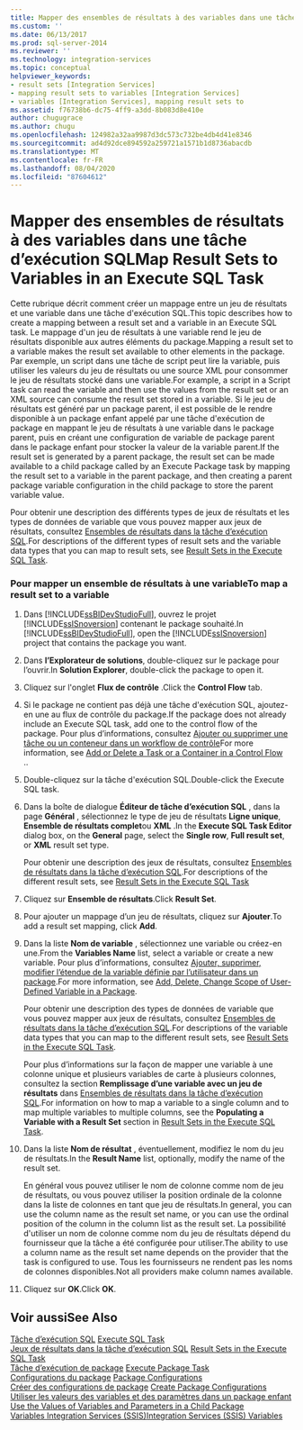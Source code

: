 ```yaml
---
title: Mapper des ensembles de résultats à des variables dans une tâche d’exécution SQL | Microsoft Docs
ms.custom: ''
ms.date: 06/13/2017
ms.prod: sql-server-2014
ms.reviewer: ''
ms.technology: integration-services
ms.topic: conceptual
helpviewer_keywords:
- result sets [Integration Services]
- mapping result sets to variables [Integration Services]
- variables [Integration Services], mapping result sets to
ms.assetid: f76738b6-dc75-4ff9-a3dd-8b083d8e410e
author: chugugrace
ms.author: chugu
ms.openlocfilehash: 124982a32aa9987d3dc573c732be4db4d41e8346
ms.sourcegitcommit: ad4d92dce894592a259721a1571b1d8736abacdb
ms.translationtype: MT
ms.contentlocale: fr-FR
ms.lasthandoff: 08/04/2020
ms.locfileid: "87604612"
---
```

# <a name="map-result-sets-to-variables-in-an-execute-sql-task"></a><span data-ttu-id="edecd-102">Mapper des ensembles de résultats à des variables dans une tâche d’exécution SQL</span><span class="sxs-lookup"><span data-stu-id="edecd-102">Map Result Sets to Variables in an Execute SQL Task</span></span>
  <span data-ttu-id="edecd-103">Cette rubrique décrit comment créer un mappage entre un jeu de résultats et une variable dans une tâche d'exécution SQL.</span><span class="sxs-lookup"><span data-stu-id="edecd-103">This topic describes how to create a mapping between a result set and a variable in an Execute SQL task.</span></span> <span data-ttu-id="edecd-104">Le mappage d'un jeu de résultats à une variable rend le jeu de résultats disponible aux autres éléments du package.</span><span class="sxs-lookup"><span data-stu-id="edecd-104">Mapping a result set to a variable makes the result set available to other elements in the package.</span></span> <span data-ttu-id="edecd-105">Par exemple, un script dans une tâche de script peut lire la variable, puis utiliser les valeurs du jeu de résultats ou une source XML pour consommer le jeu de résultats stocké dans une variable.</span><span class="sxs-lookup"><span data-stu-id="edecd-105">For example, a script in a Script task can read the variable and then use the values from the result set or an XML source can consume the result set stored in a variable.</span></span> <span data-ttu-id="edecd-106">Si le jeu de résultats est généré par un package parent, il est possible de le rendre disponible à un package enfant appelé par une tâche d'exécution de package en mappant le jeu de résultats à une variable dans le package parent, puis en créant une configuration de variable de package parent dans le package enfant pour stocker la valeur de la variable parent.</span><span class="sxs-lookup"><span data-stu-id="edecd-106">If the result set is generated by a parent package, the result set can be made available to a child package called by an Execute Package task by mapping the result set to a variable in the parent package, and then creating a parent package variable configuration in the child package to store the parent variable value.</span></span>  
  
 <span data-ttu-id="edecd-107">Pour obtenir une description des différents types de jeux de résultats et les types de données de variable que vous pouvez mapper aux jeux de résultats, consultez [Ensembles de résultats dans la tâche d’exécution SQL](control-flow/execute-sql-task.md).</span><span class="sxs-lookup"><span data-stu-id="edecd-107">For descriptions of the different types of result sets and the variable data types that you can map to result sets, see [Result Sets in the Execute SQL Task](control-flow/execute-sql-task.md).</span></span>  
  
### <a name="to-map-a-result-set-to-a-variable"></a><span data-ttu-id="edecd-108">Pour mapper un ensemble de résultats à une variable</span><span class="sxs-lookup"><span data-stu-id="edecd-108">To map a result set to a variable</span></span>  
  
1.  <span data-ttu-id="edecd-109">Dans [!INCLUDE[ssBIDevStudioFull](../includes/ssbidevstudiofull-md.md)], ouvrez le projet [!INCLUDE[ssISnoversion](../includes/ssisnoversion-md.md)] contenant le package souhaité.</span><span class="sxs-lookup"><span data-stu-id="edecd-109">In [!INCLUDE[ssBIDevStudioFull](../includes/ssbidevstudiofull-md.md)], open the [!INCLUDE[ssISnoversion](../includes/ssisnoversion-md.md)] project that contains the package you want.</span></span>  
  
2.  <span data-ttu-id="edecd-110">Dans **l’Explorateur de solutions**, double-cliquez sur le package pour l’ouvrir.</span><span class="sxs-lookup"><span data-stu-id="edecd-110">In **Solution Explorer**, double-click the package to open it.</span></span>  
  
3.  <span data-ttu-id="edecd-111">Cliquez sur l'onglet **Flux de contrôle** .</span><span class="sxs-lookup"><span data-stu-id="edecd-111">Click the **Control Flow** tab.</span></span>  
  
4.  <span data-ttu-id="edecd-112">Si le package ne contient pas déjà une tâche d'exécution SQL, ajoutez-en une au flux de contrôle du package.</span><span class="sxs-lookup"><span data-stu-id="edecd-112">If the package does not already include an Execute SQL task, add one to the control flow of the package.</span></span> <span data-ttu-id="edecd-113">Pour plus d’informations, consultez [Ajouter ou supprimer une tâche ou un conteneur dans un workflow de contrôle](control-flow/add-or-delete-a-task-or-a-container-in-a-control-flow.md)</span><span class="sxs-lookup"><span data-stu-id="edecd-113">For more information, see [Add or Delete a Task or a Container in a Control Flow](control-flow/add-or-delete-a-task-or-a-container-in-a-control-flow.md)</span></span>  
  <span data-ttu-id="edecd-114">.</span><span class="sxs-lookup"><span data-stu-id="edecd-114">.</span></span>  
  
5.  <span data-ttu-id="edecd-115">Double-cliquez sur la tâche d'exécution SQL.</span><span class="sxs-lookup"><span data-stu-id="edecd-115">Double-click the Execute SQL task.</span></span>  
  
6.  <span data-ttu-id="edecd-116">Dans la boîte de dialogue **Éditeur de tâche d’exécution SQL** , dans la page **Général** , sélectionnez le type de jeu de résultats **Ligne unique**, **Ensemble de résultats complet**ou **XML** .</span><span class="sxs-lookup"><span data-stu-id="edecd-116">In the **Execute SQL Task Editor** dialog box, on the **General** page, select the **Single row**, **Full result set**, or **XML** result set type.</span></span>  
  
     <span data-ttu-id="edecd-117">Pour obtenir une description des jeux de résultats, consultez [Ensembles de résultats dans la tâche d’exécution SQL](result-sets-in-the-execute-sql-task.md).</span><span class="sxs-lookup"><span data-stu-id="edecd-117">For descriptions of the different result sets, see [Result Sets in the Execute SQL Task](result-sets-in-the-execute-sql-task.md)</span></span>  
  
7.  <span data-ttu-id="edecd-118">Cliquez sur **Ensemble de résultats**.</span><span class="sxs-lookup"><span data-stu-id="edecd-118">Click **Result Set**.</span></span>  
  
8.  <span data-ttu-id="edecd-119">Pour ajouter un mappage d’un jeu de résultats, cliquez sur **Ajouter**.</span><span class="sxs-lookup"><span data-stu-id="edecd-119">To add a result set mapping, click **Add**.</span></span>  
  
9. <span data-ttu-id="edecd-120">Dans la liste **Nom de variable** , sélectionnez une variable ou créez-en une.</span><span class="sxs-lookup"><span data-stu-id="edecd-120">From the **Variables Name** list, select a variable or create a new variable.</span></span> <span data-ttu-id="edecd-121">Pour plus d’informations, consultez [Ajouter, supprimer, modifier l’étendue de la variable définie par l’utilisateur dans un package](../../2014/integration-services/add-delete-change-scope-of-user-defined-variable-in-a-package.md).</span><span class="sxs-lookup"><span data-stu-id="edecd-121">For more information, see [Add, Delete, Change Scope of User-Defined Variable in a Package](../../2014/integration-services/add-delete-change-scope-of-user-defined-variable-in-a-package.md).</span></span>  
  
     <span data-ttu-id="edecd-122">Pour obtenir une description des types de données de variable que vous pouvez mapper aux jeux de résultats, consultez [Ensembles de résultats dans la tâche d’exécution SQL](result-sets-in-the-execute-sql-task.md).</span><span class="sxs-lookup"><span data-stu-id="edecd-122">For descriptions of the variable data types that you can map to the different result sets, see [Result Sets in the Execute SQL Task](result-sets-in-the-execute-sql-task.md).</span></span>  
  
     <span data-ttu-id="edecd-123">Pour plus d’informations sur la façon de mapper une variable à une colonne unique et plusieurs variables de carte à plusieurs colonnes, consultez la section **Remplissage d’une variable avec un jeu de résultats** dans [Ensembles de résultats dans la tâche d’exécution SQL](control-flow/execute-sql-task.md).</span><span class="sxs-lookup"><span data-stu-id="edecd-123">For information on how to map a variable to a single column and to map multiple variables to multiple columns, see the **Populating a Variable with a Result Set** section in [Result Sets in the Execute SQL Task](control-flow/execute-sql-task.md).</span></span>  
  
10. <span data-ttu-id="edecd-124">Dans la liste **Nom de résultat** , éventuellement, modifiez le nom du jeu de résultats.</span><span class="sxs-lookup"><span data-stu-id="edecd-124">In the **Result Name** list, optionally, modify the name of the result set.</span></span>  
  
     <span data-ttu-id="edecd-125">En général vous pouvez utiliser le nom de colonne comme nom de jeu de résultats, ou vous pouvez utiliser la position ordinale de la colonne dans la liste de colonnes en tant que jeu de résultats.</span><span class="sxs-lookup"><span data-stu-id="edecd-125">In general, you can use the column name as the result set name, or you can use the ordinal position of the column in the column list as the result set.</span></span> <span data-ttu-id="edecd-126">La possibilité d'utiliser un nom de colonne comme nom du jeu de résultats dépend du fournisseur que la tâche a été configurée pour utiliser.</span><span class="sxs-lookup"><span data-stu-id="edecd-126">The ability to use a column name as the result set name depends on the provider that the task is configured to use.</span></span> <span data-ttu-id="edecd-127">Tous les fournisseurs ne rendent pas les noms de colonnes disponibles.</span><span class="sxs-lookup"><span data-stu-id="edecd-127">Not all providers make column names available.</span></span>  
  
11. <span data-ttu-id="edecd-128">Cliquez sur **OK**.</span><span class="sxs-lookup"><span data-stu-id="edecd-128">Click **OK**.</span></span>  
  
## <a name="see-also"></a><span data-ttu-id="edecd-129">Voir aussi</span><span class="sxs-lookup"><span data-stu-id="edecd-129">See Also</span></span>  
 <span data-ttu-id="edecd-130">[Tâche d’exécution SQL](control-flow/execute-sql-task.md) </span><span class="sxs-lookup"><span data-stu-id="edecd-130">[Execute SQL Task](control-flow/execute-sql-task.md) </span></span>  
 <span data-ttu-id="edecd-131">[Jeux de résultats dans la tâche d’exécution SQL](result-sets-in-the-execute-sql-task.md) </span><span class="sxs-lookup"><span data-stu-id="edecd-131">[Result Sets in the Execute SQL Task](result-sets-in-the-execute-sql-task.md) </span></span>  
 <span data-ttu-id="edecd-132">[Tâche d’exécution de package](control-flow/execute-package-task.md) </span><span class="sxs-lookup"><span data-stu-id="edecd-132">[Execute Package Task](control-flow/execute-package-task.md) </span></span>  
 <span data-ttu-id="edecd-133">[Configurations du package](../../2014/integration-services/package-configurations.md) </span><span class="sxs-lookup"><span data-stu-id="edecd-133">[Package Configurations](../../2014/integration-services/package-configurations.md) </span></span>  
 <span data-ttu-id="edecd-134">[Créer des configurations de package](../../2014/integration-services/create-package-configurations.md) </span><span class="sxs-lookup"><span data-stu-id="edecd-134">[Create Package Configurations](../../2014/integration-services/create-package-configurations.md) </span></span>  
 <span data-ttu-id="edecd-135">[Utiliser les valeurs des variables et des paramètres dans un package enfant](../../2014/integration-services/use-the-values-of-variables-and-parameters-in-a-child-package.md) </span><span class="sxs-lookup"><span data-stu-id="edecd-135">[Use the Values of Variables and Parameters in a Child Package](../../2014/integration-services/use-the-values-of-variables-and-parameters-in-a-child-package.md) </span></span>  
 [<span data-ttu-id="edecd-136">Variables Integration Services &#40;SSIS&#41;</span><span class="sxs-lookup"><span data-stu-id="edecd-136">Integration Services &#40;SSIS&#41; Variables</span></span>](integration-services-ssis-variables.md)  
  
  
